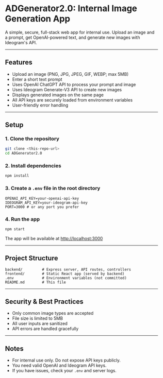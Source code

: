 # ADGenerator2.0: Internal Image Generation App

A simple, secure, full-stack web app for internal use. Upload an image and a prompt, get OpenAI-powered text, and generate new images with Ideogram's API.

---

## Features
- Upload an image (PNG, JPG, JPEG, GIF, WEBP; max 5MB)
- Enter a short text prompt
- Uses OpenAI ChatGPT API to process your prompt and image
- Uses Ideogram Generate-V3 API to create new images
- Displays generated images on the same page
- All API keys are securely loaded from environment variables
- User-friendly error handling

---

## Setup

### 1. Clone the repository
```bash
git clone <this-repo-url>
cd ADGenerator2.0
```

### 2. Install dependencies
```bash
npm install
```

### 3. Create a `.env` file in the root directory
```
OPENAI_API_KEY=your-openai-api-key
IDEOGRAM_API_KEY=your-ideogram-api-key
PORT=3000 # or any port you prefer
```

### 4. Run the app
```bash
npm start
```

The app will be available at [http://localhost:3000](http://localhost:3000)

---

## Project Structure

```
backend/         # Express server, API routes, controllers
frontend/        # Static React app (served by backend)
.env             # Environment variables (not committed)
README.md        # This file
```

---

## Security & Best Practices
- Only common image types are accepted
- File size is limited to 5MB
- All user inputs are sanitized
- API errors are handled gracefully

---

## Notes
- For internal use only. Do not expose API keys publicly.
- You need valid OpenAI and Ideogram API keys.
- If you have issues, check your `.env` and server logs. 